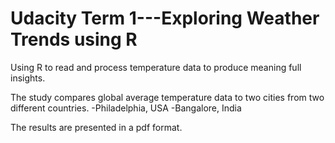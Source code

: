 # Udacity Term 1---Exploring Weather Trends using R 

Using R to read and process temperature data to produce meaning full insights.

The study compares global average temperature data to two cities from two different countries.
-Philadelphia, USA
-Bangalore, India

The results are presented in a pdf format.

